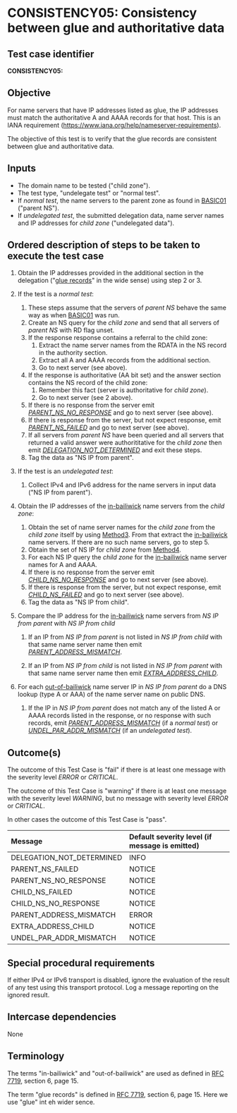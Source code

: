 # CONSISTENCY05: Consistency between glue and authoritative data

## Test case identifier

**CONSISTENCY05:**

## Objective

For name servers that have IP addresses listed as glue, the IP addresses must
match the authoritative A and AAAA records for that host. This is an IANA
requirement (https://www.iana.org/help/nameserver-requirements).

The objective of this test is to verify that the glue records are
consistent between glue and authoritative data.

## Inputs

* The domain name to be tested ("child zone").
* The test type, "undelegate test" or "normal test".
* If *normal test*, the name servers to the parent zone as found 
  in [BASIC01] ("parent NS").
* If *undelegated test*, the submitted delegation data, name server names
  and IP addresses for *child zone* ("undelegated data").

## Ordered description of steps to be taken to execute the test case
1. Obtain the IP addresses provided in the additional section in the 
   delegation ("[glue records]" in the wide sense) using step 2 or 3.

2. If the test is a *normal test*:
   1. These steps assume that the servers of *parent NS* behave the
      same way as when [BASIC01] was run.
   2. Create an NS query for the *child zone* and send that all servers
      of *parent NS* with RD flag unset.
   3. If the response response contains a referral to the child zone:
      1. Extract the name server names from the RDATA in the NS record in
         the authority section.
      2. Extract all A and AAAA records from the additional section.
      3. Go to next server (see above).
   4. If the response is authoritative (AA bit set) and the answer section
      contains the NS record of the child zone:
      1. Remember this fact (server is authoritative for *child zone*).
      2. Go to next server (see 2 above).
   5. If there is no response from the server emit 
      *[PARENT_NS_NO_RESPONSE]* and go to next server (see above).
   6. If there is response from the server, but not expect response, emit
      *[PARENT_NS_FAILED]* and go to next server (see above).
   7. If all servers from *parent NS* have been queried and all servers
      that returned a valid answer were authorititative for the *child
      zone* then emit *[DELEGATION_NOT_DETERMINED]* and exit these steps.
   8. Tag the data as "NS IP from parent".

3. If the test is an *undelegated test*:

   1. Collect IPv4 and IPv6 address for the name servers in input data
      ("NS IP from parent").

4. Obtain the IP addresses of the [in-bailiwick] name servers from the
   *child zone*:

   1. Obtain the set of name server names for the *child zone* from the
      *child zone* itself by using [Method3]. From that extract the
      [in-bailiwick] name servers. If there are no such name servers,
      go to step 5.
   2. Obtain the set of NS IP for *child zone* from [Method4].
   3. For each NS IP query the *child zone* for the [in-bailiwick] 
      name server names for A and AAAA.
   4. If there is no response from the server emit 
      *[CHILD_NS_NO_RESPONSE]* and go to next server (see above).
   5. If there is response from the server, but not expect response, emit
      *[CHILD_NS_FAILED]* and go to next server (see above).
   6. Tag the data as "NS IP from child".

5. Compare the IP address for the [in-bailiwick] name servers from 
   *NS IP from parent* with *NS IP from child*

   1. If an IP from *NS IP from parent* is not listed in 
      *NS IP from child* with that same name server name then emit
      *[PARENT_ADDRESS_MISMATCH]*.

   2. If an IP from *NS IP from child* is not listed in
      *NS IP from parent* with that same name server name then emit
      *[EXTRA_ADDRESS_CHILD]*.

6. For each [out-of-bailiwick] name server IP in *NS IP from parent* 
   do a DNS lookup (type A or AAA) of the name server name on public 
   DNS.

   1. If the IP in *NS IP from parent* does not match any of the 
      listed A or AAAA records listed in the response, or no response
      with such records, emit *[PARENT_ADDRESS_MISMATCH]* (if a *normal 
      test*) or *[UNDEL_PAR_ADDR_MISMATCH]* (if an *undelegated test*).

## Outcome(s)

The outcome of this Test Case is "fail" if there is at least one message
with the severity level *ERROR* or *CRITICAL*.

The outcome of this Test Case is "warning" if there is at least one message
with the severity level *WARNING*, but no message with severity level
*ERROR* or *CRITICAL*.

In other cases the outcome of this Test Case is "pass".

Message                       | Default severity level (if message is emitted)
:-----------------------------|:-----------------------------------
DELEGATION_NOT_DETERMINED     | INFO
PARENT_NS_FAILED              | NOTICE
PARENT_NS_NO_RESPONSE         | NOTICE
CHILD_NS_FAILED               | NOTICE
CHILD_NS_NO_RESPONSE          | NOTICE
PARENT_ADDRESS_MISMATCH       | ERROR
EXTRA_ADDRESS_CHILD           | NOTICE
UNDEL_PAR_ADDR_MISMATCH       | NOTICE  


## Special procedural requirements	

If either IPv4 or IPv6 transport is disabled, ignore the evaluation of the
result of any test using this transport protocol. Log a message reporting
on the ignored result.

## Intercase dependencies

None


## Terminology

The terms "in-bailiwick" and "out-of-bailiwick" are used as defined
in [RFC 7719], section 6, page 15.

The term "glue records" is defined in [RFC 7719], section 6, page 15.
Here we use "glue" int eh wider sence.

[RFC 7719]: https://tools.ietf.org/html/rfc7719

[BASIC01]: Basic-TP/basic01.md

[DELEGATION05]: Delegation-TP/delegation05.md

[Method2]: #method-2-delegation-name-servers

[Method3]: #method-3-in-zone-name-servers

[Method4]: #method-4-delegation-name-server-addresses

[Method5]: #method-5-in-zone-addresses-records-of-name-servers

[in-bailiwick]:     #terminology

[out-of-bailiwick]: #terminology

[glue records]: #terminology

[DELEGATION_NOT_DETERMINED]: #outcomes

[PARENT_NS_FAILED]: #outcomes

[PARENT_NS_NO_RESPONSE]: #outcomes

[CHILD_NS_FAILED]: #outcomes

[CHILD_NS_NO_RESPONSE]: #outcomes

[PARENT_ADDRESS_MISMATCH]: #outcomes

[EXTRA_ADDRESS_CHILD]: #outcomes

[UNDEL_PAR_ADDR_MISMATCH]: #outcomes
